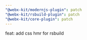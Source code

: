 ```yaml
---
"@webx-kit/modernjs-plugin": patch
"@webx-kit/rsbuild-plugin": patch
"@webx-kit/core-plugin": patch
---
```


feat: add css hmr for rsbuild
